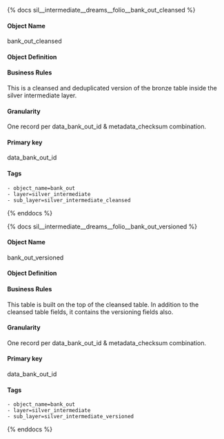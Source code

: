 {% docs sil__intermediate__dreams__folio__bank_out_cleansed %}

#### Object Name
bank_out_cleansed

#### Object Definition


#### Business Rules
This is a cleansed and deduplicated version of the bronze table inside the silver intermediate layer.

#### Granularity
One record per data_bank_out_id & metadata_checksum combination.

#### Primary key
data_bank_out_id

#### Tags
    - object_name=bank_out
    - layer=silver_intermediate
    - sub_layer=silver_intermediate_cleansed

{% enddocs %}

{% docs sil__intermediate__dreams__folio__bank_out_versioned %}

#### Object Name
bank_out_versioned

#### Object Definition


#### Business Rules
This table is built on the top of the cleansed table. In addition to the cleansed table fields, it contains the versioning fields also.

#### Granularity
One record per data_bank_out_id & metadata_checksum combination.

#### Primary key
data_bank_out_id

#### Tags
    - object_name=bank_out
    - layer=silver_intermediate
    - sub_layer=silver_intermediate_versioned

{% enddocs %}